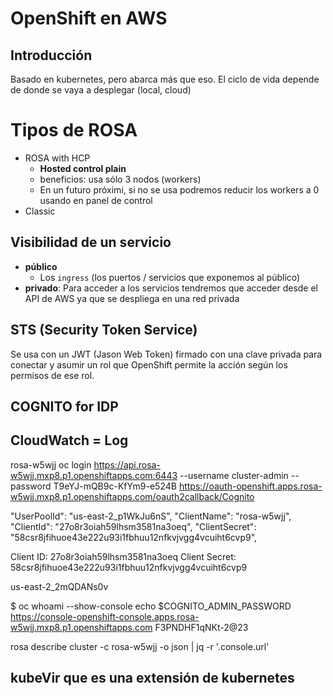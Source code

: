 # OpenShift en AWS

## Introducción
Basado en kubernetes, pero abarca más que eso.
El ciclo de vida depende de donde se vaya a desplegar (local, cloud)

# Tipos de ROSA
* ROSA with HCP 
  * **Hosted control plain**
  * beneficios: usa sólo 3 nodos (workers)
  * En un futuro próximi, si no se usa podremos reducir los workers a 0 usando en panel de control
* Classic

## Visibilidad de un servicio
* **público**
  * Los `ingress` (los puertos / servicios que exponemos al público) 
* **privado**: Para acceder a los servicios tendremos que acceder desde el API de AWS ya que se despliega en una red privada

## STS (Security Token Service)
Se usa con un JWT (Jason Web Token) firmado con una clave privada para conectar y asumir un rol que OpenShift permite la acción según los permisos de ese rol.

## COGNITO for IDP

## CloudWatch = Log

rosa-w5wjj
oc login https://api.rosa-w5wjj.mxp8.p1.openshiftapps.com:6443 --username cluster-admin --password T9eYJ-mQB9c-KfYm9-e524B
https://oauth-openshift.apps.rosa-w5wjj.mxp8.p1.openshiftapps.com/oauth2callback/Cognito

"UserPoolId": "us-east-2_p1WkJu6nS",
"ClientName": "rosa-w5wjj",
"ClientId": "27o8r3oiah59lhsm3581na3oeq",
"ClientSecret": "58csr8jfihuoe43e222u93i1fbhuu12nfkvjvgg4vcuiht6cvp9",

Client ID: 27o8r3oiah59lhsm3581na3oeq
Client Secret: 58csr8jfihuoe43e222u93i1fbhuu12nfkvjvgg4vcuiht6cvp9

us-east-2_2mQDANs0v

$ oc whoami --show-console
echo $COGNITO_ADMIN_PASSWORD
https://console-openshift-console.apps.rosa-w5wjj.mxp8.p1.openshiftapps.com
F3PNDHF1qNKt-2@23

rosa describe cluster -c rosa-w5wjj -o json | jq -r '.console.url'

## kubeVir que es una extensión de kubernetes
